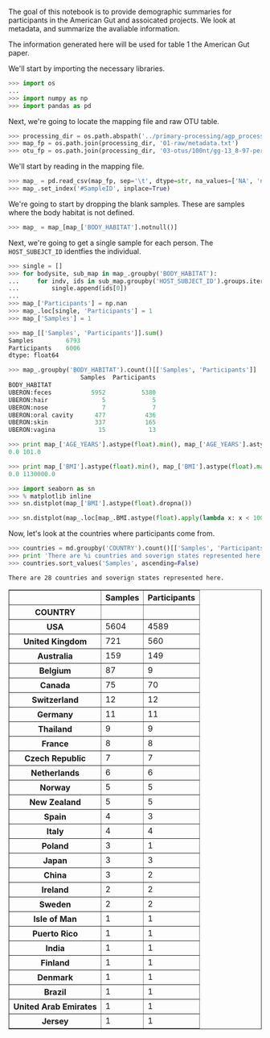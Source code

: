The goal of this notebook is to provide demographic summaries for participants in the American Gut and assoicated projects. We look at metadata, and summarize the avaliable information.

The information generated here will be used for table 1 the American Gut paper.

We'll start by importing the necessary libraries.

```python
>>> import os
...
>>> import numpy as np
>>> import pandas as pd
```

Next, we're going to locate the mapping file and raw OTU table.

```python
>>> processing_dir = os.path.abspath('../primary-processing/agp_processing/')
>>> map_fp = os.path.join(processing_dir, '01-raw/metadata.txt')
>>> otu_fp = os.path.join(processing_dir, '03-otus/100nt/gg-13_8-97-percent/otu_table.biom')
```

We'll start by reading in the mapping file.

```python
>>> map_ = pd.read_csv(map_fp, sep='\t', dtype=str, na_values=['NA', 'no_data', 'unknown', 'Unspecified', 'Unknown', 'None'])
>>> map_.set_index('#SampleID', inplace=True)
```

We're going to start by dropping the blank samples. These are samples where the body habitat is not defined.

```python
>>> map_ = map_[map_['BODY_HABITAT'].notnull()]
```

Next, we're going to get a single sample for each person. The `HOST_SUBEJCT_ID` identfies the individual.

```python
>>> single = []
>>> for bodysite, sub_map in map_.groupby('BODY_HABITAT'):
...     for indv, ids in sub_map.groupby('HOST_SUBJECT_ID').groups.iteritems():
...         single.append(ids[0])
...
>>> map_['Participants'] = np.nan
>>> map_.loc[single, 'Participants'] = 1
>>> map_['Samples'] = 1
```

```python
>>> map_[['Samples', 'Participants']].sum()
Samples         6793
Participants    6006
dtype: float64
```

```python
>>> map_.groupby('BODY_HABITAT').count()[['Samples', 'Participants']]
                    Samples  Participants
BODY_HABITAT                             
UBERON:feces           5952          5380
UBERON:hair               5             5
UBERON:nose               7             7
UBERON:oral cavity      477           436
UBERON:skin             337           165
UBERON:vagina            15            13
```

```python
>>> print map_['AGE_YEARS'].astype(float).min(), map_['AGE_YEARS'].astype(float).max()
0.0 101.0
```

```python
>>> print map_['BMI'].astype(float).min(), map_['BMI'].astype(float).max()
0.0 1130000.0
```

```python
>>> import seaborn as sn
>>> % matplotlib inline
>>> sn.distplot(map_['BMI'].astype(float).dropna())
```

```python
>>> sn.distplot(map_.loc[map_.BMI.astype(float).apply(lambda x: x < 100), 'BMI'].astype(float).dropna())
```

Now, let's look at the countries where participants come from.


```python
>>> countries = md.groupby('COUNTRY').count()[['Samples', 'Participants']]
>>> print 'There are %i countries and soverign states represented here.' % len(countries)
>>> countries.sort_values('Samples', ascending=False)
```

    There are 28 countries and soverign states represented here.

<div>
<table border="1" class="dataframe">
  <thead>
    <tr style="text-align: right;">
      <th></th>
      <th>Samples</th>
      <th>Participants</th>
    </tr>
    <tr>
      <th>COUNTRY</th>
      <th></th>
      <th></th>
    </tr>
  </thead>
  <tbody>
    <tr>
      <th>USA</th>
      <td>5604</td>
      <td>4589</td>
    </tr>
    <tr>
      <th>United Kingdom</th>
      <td>721</td>
      <td>560</td>
    </tr>
    <tr>
      <th>Australia</th>
      <td>159</td>
      <td>149</td>
    </tr>
    <tr>
      <th>Belgium</th>
      <td>87</td>
      <td>9</td>
    </tr>
    <tr>
      <th>Canada</th>
      <td>75</td>
      <td>70</td>
    </tr>
    <tr>
      <th>Switzerland</th>
      <td>12</td>
      <td>12</td>
    </tr>
    <tr>
      <th>Germany</th>
      <td>11</td>
      <td>11</td>
    </tr>
    <tr>
      <th>Thailand</th>
      <td>9</td>
      <td>9</td>
    </tr>
    <tr>
      <th>France</th>
      <td>8</td>
      <td>8</td>
    </tr>
    <tr>
      <th>Czech Republic</th>
      <td>7</td>
      <td>7</td>
    </tr>
    <tr>
      <th>Netherlands</th>
      <td>6</td>
      <td>6</td>
    </tr>
    <tr>
      <th>Norway</th>
      <td>5</td>
      <td>5</td>
    </tr>
    <tr>
      <th>New Zealand</th>
      <td>5</td>
      <td>5</td>
    </tr>
    <tr>
      <th>Spain</th>
      <td>4</td>
      <td>3</td>
    </tr>
    <tr>
      <th>Italy</th>
      <td>4</td>
      <td>4</td>
    </tr>
    <tr>
      <th>Poland</th>
      <td>3</td>
      <td>1</td>
    </tr>
    <tr>
      <th>Japan</th>
      <td>3</td>
      <td>3</td>
    </tr>
    <tr>
      <th>China</th>
      <td>3</td>
      <td>2</td>
    </tr>
    <tr>
      <th>Ireland</th>
      <td>2</td>
      <td>2</td>
    </tr>
    <tr>
      <th>Sweden</th>
      <td>2</td>
      <td>2</td>
    </tr>
    <tr>
      <th>Isle of Man</th>
      <td>1</td>
      <td>1</td>
    </tr>
    <tr>
      <th>Puerto Rico</th>
      <td>1</td>
      <td>1</td>
    </tr>
    <tr>
      <th>India</th>
      <td>1</td>
      <td>1</td>
    </tr>
    <tr>
      <th>Finland</th>
      <td>1</td>
      <td>1</td>
    </tr>
    <tr>
      <th>Denmark</th>
      <td>1</td>
      <td>1</td>
    </tr>
    <tr>
      <th>Brazil</th>
      <td>1</td>
      <td>1</td>
    </tr>
    <tr>
      <th>United Arab Emirates</th>
      <td>1</td>
      <td>1</td>
    </tr>
    <tr>
      <th>Jersey</th>
      <td>1</td>
      <td>1</td>
    </tr>
  </tbody>
</table>
</div>
